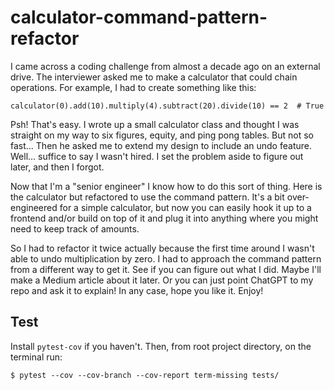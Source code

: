 # calculator-command-pattern-refactor

I came across a coding challenge from almost a decade ago on an external drive. The interviewer asked me to make a calculator that could chain operations. For example, I had to create something like this:

```
calculator(0).add(10).multiply(4).subtract(20).divide(10) == 2  # True
```

Psh! That's easy. I wrote up a small calculator class and thought I was straight on my way to six figures, equity, and ping pong tables. But not so fast... Then he asked me to extend my design to include an undo feature. Well... suffice to say I wasn't hired. I set the problem aside to figure out later, and then I forgot.

Now that I'm a "senior engineer" I know how to do this sort of thing. Here is the calculator but refactored to use the command pattern. It's a bit over-engineered for a simple calculator, but now you can easily hook it up to a frontend and/or build on top of it and plug it into anything where you might need to keep track of amounts.

So I had to refactor it twice actually because the first time around I wasn't able to undo multiplication by zero. I had to approach the command pattern from a different way to get it. See if you can figure out what I did. Maybe I'll make a Medium article about it later. Or you can just point ChatGPT to my repo and ask it to explain! In any case, hope you like it. Enjoy!

## Test

Install `pytest-cov` if you haven't. Then, from root project directory, on the terminal run:

`$ pytest --cov --cov-branch --cov-report term-missing tests/`
